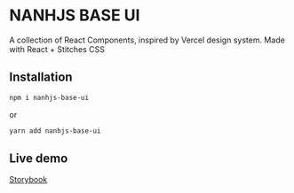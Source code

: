 # NANHJS BASE UI

A collection of React Components, inspired by Vercel design system.
Made with React + Stitches CSS

## Installation

```bash
npm i nanhjs-base-ui
```
or

```bash
yarn add nanhjs-base-ui
```
## Live demo
[Storybook](https://6386f99eb5b46043a586054a-hostakybts.chromatic.com/)
